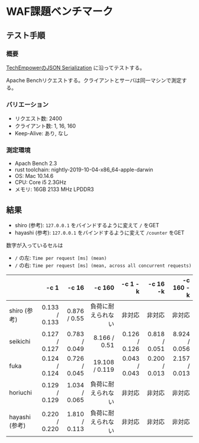 # WAF課題ベンチマーク

## テスト手順

### 概要

[TechEmpowerのJSON Serialization](https://github.com/TechEmpower/FrameworkBenchmarks/wiki/Project-Information-Framework-Tests-Overview#json-serialization) に沿ってテストする。

Apache Benchリクエストする。クライアントとサーバは同一マシンで測定する。 

### バリエーション

* リクエスト数: 2400
* クライアント数: 1, 16, 160
* Keep-Alive: あり, なし

### 測定環境

* Apach Bench 2.3
* rust toolchain: nightly-2019-10-04-x86_64-apple-darwin
* OS: Mac 10.14.6
* CPU: Core i5 2.3GHz
* メモリ: 16GB 2133 MHz LPDDR3

## 結果

* shiro (参考): `127.0.0.1` をバインドするように変えて `/` をGET
* hayashi (参考): `127.0.0.1` をバインドするように変えて `/counter` をGET

数字が入っているセルは
* `/` の左: `Time per request [ms] (mean)`
* `/` の右: `Time per request [ms] (mean, across all concurrent requests)`

|       | -c 1 | -c 16 | -c 160 | -c 1 -k | -c 16 -k | -c 160 -k |
|:------|---:|------:|-------:|--------:|---------:|----------:|
| shiro (参考) | 0.133 / 0.133 | 0.876 / 0.55 | 負荷に耐えられない | 非対応 | 非対応 | 非対応 |
| seikichi | 0.127 / 0.127 | 0.783 / 0.049 | 8.166 / 0.51 | 0.126 / 0.126 | 0.818 / 0.051 | 8.924 / 0.056 |
| fuka | 0.124 / 0.124 | 0.726 / 0.045 | 19.108 / 0.119 | 0.043 / 0.043 | 0.200 / 0.013 | 2.157 / 0.013 |
| horiuchi | 0.129 / 0.129 | 1.034 / 0.065 | 負荷に耐えられない | 非対応 | 非対応 | 非対応 |
| hayashi (参考) | 0.220 / 0.220 | 1.810 / 0.113 | 負荷に耐えられない | 非対応 | 非対応 | 非対応 |

